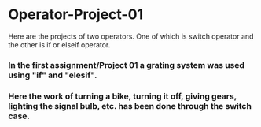 # Operator-Project-01
Here are the projects of two operators. One of which is switch operator and the other is if or elseif operator.

### In the first assignment/Project 01 a grating system was used using "if" and "elesif".
### Here the work of turning a bike, turning it off, giving gears, lighting the signal bulb, etc. has been done through the switch case.
